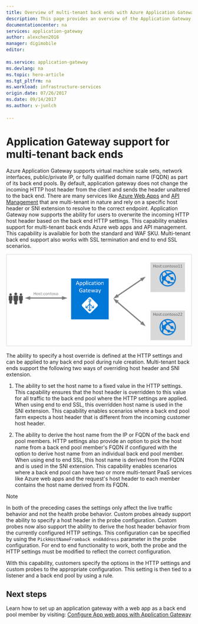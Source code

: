 ```yaml
---
title: Overview of multi-tenant back ends with Azure Application Gateway | Microsoft Docs
description: This page provides an overview of the Application Gateway support for multi-tenant back ends.
documentationcenter: na
services: application-gateway
author: alexchen2016
manager: digimobile
editor: 

ms.service: application-gateway
ms.devlang: na
ms.topic: hero-article
ms.tgt_pltfrm: na
ms.workload: infrastructure-services
origin.date: 07/26/2017
ms.date: 09/14/2017
ms.author: v-junlch

---
```


# Application Gateway support for multi-tenant back ends

Azure Application Gateway supports virtual machine scale sets, network interfaces, public/private IP, or fully qualified domain name (FQDN) as part of its back end pools. By default, application gateway does not change the incoming HTTP host header from the client and sends the header unaltered to the back end. There are many services like [Azure Web Apps](../app-service-web/app-service-web-overview.md) and [API Management](../api-management/api-management-key-concepts.md) that are multi-tenant in nature and rely on a specific host header or SNI extension to resolve to the correct endpoint. Application Gateway now supports the ability for users to overwrite the incoming HTTP host header based on the back end HTTP settings. This capability enables support for multi-tenant back ends Azure web apps and API management. This capability is available for both the standard and WAF SKU. Multi-tenant back end support also works with SSL termination and end to end SSL scenarios.

![web app scenario](./media/application-gateway-web-app-overview/scenario.png)

The ability to specify a host override is defined at the HTTP settings and can be applied to any back end pool during rule creation. Multi-tenant back ends support the following two ways of overriding host header and SNI extension.

1. The ability to set the host name to a fixed value in the HTTP settings. This capability ensures that the host header is overridden to this value for all traffic to the back end pool where the HTTP settings are applied. When using end to end SSL, this overridden host name is used in the SNI extension. This capability enables scenarios where a back end pool farm expects a host header that is different from the incoming customer host header.

2. The ability to derive the host name from the IP or FQDN of the back end pool members. HTTP settings also provide an option to pick the host name from a back end pool member's FQDN if configured with the option to derive host name from an individual back end pool member. When using end to end SSL, this host name is derived from the FQDN and is used in the SNI extension. This capability enables scenarios where a back end pool can have two or more multi-tenant PaaS services like Azure web apps and the request's host header to each member contains the host name derived from its FQDN.

> [!NOTE]
> In both of the preceding cases the settings only affect the live traffic behavior and not the health probe behavior. Custom probes already support the ability to specify a host header in the probe configuration. Custom probes now also support the ability to derive the host header behavior from the currently configured HTTP settings. This configuration can be specified by using the `PickHostNameFromback endAddress` parameter in the probe configuration. For end to end functionality to work, both the probe and the HTTP settings must be modified to reflect the correct configuration.

With this capability, customers specify the options in the HTTP settings and custom probes to the appropriate configuration. This setting is then tied to a listener and a back end pool by using a rule.

## Next steps

Learn how to set up an application gateway with a web app as a back end pool member by visiting: [Configure App web apps with Application Gateway](application-gateway-web-app-powershell.md)

